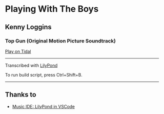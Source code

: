 # Playing With The Boys
## Kenny Loggins
### Top Gun (Original Motion Picture Soundtrack)

[Play on Tidal](https://tidal.com/browse/track/5119941)

---

Transcribed with [LilyPond](http://lilypond.org/)

To run build script, press Ctrl+Shift+B.

---

## Thanks to
- [Music IDE: LilyPond in VSCode](https://blog.anonymous-function.net/2017/10/24/music-ide-lilypond-in-visual-studio-code/)